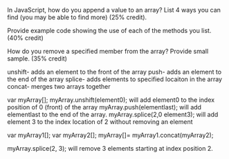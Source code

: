 In JavaScript, how do you append a value to an array?  List 4 ways you can find (you may be able to find more) (25% credit).  

Provide example code showing the use of each of the methods you list. (40% credit)

How do you remove a specified member from the array?  Provide small sample. (35% credit)

unshift- adds an element to the front of the array
push- adds an element to the end of the array
splice- adds elements to specified locaiton in the array
concat- merges two arrays together 

var myArray[];
    myArray.unshift(element0); will add element0 to the index position of 0 (front) of the array
    myArray.push(elementlast); will add elementlast to the end of the array. 
    myArray.splice(2,0 element3); will add element 3 to the index location of 2 without removing an element


var myArray1[];
var myArray2[];
myArray[]= myArray1.concat(myArray2);


myArray.splice(2, 3);  will remove 3 elements starting at index position 2. 

